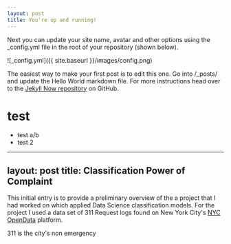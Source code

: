 ```yaml
---
layout: post
title: You're up and running!
---
```


Next you can update your site name, avatar and other options using the _config.yml file in the root of your repository (shown below).

![_config.yml]({{ site.baseurl }}/images/config.png)

The easiest way to make your first post is to edit this one. Go into /_posts/ and update the Hello World markdown file. For more instructions head over to the [Jekyll Now repository](https://github.com/barryclark/jekyll-now) on GitHub.


# test

- test a/b
- test 2


---
layout: post
title: Classification Power of Complaint
---

This initial entry is to provide a preliminary overview of the a project that I had worked on which applied Data Science classification models.  For the project I used a data set of 311 Request logs found on  New York City's [NYC OpenData](https://opendata.cityofnewyork.us/) platform.

311 is the city's non emergency 
